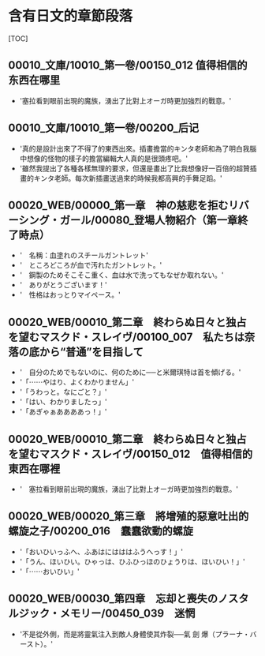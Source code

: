 # 含有日文的章節段落

[TOC]

## 00010_文庫/10010_第一卷/00150_012 值得相信的东西在哪里

- '塞拉看到眼前出現的魔族，湧出了比對上オーガ時更加強烈的戰意。'


## 00010_文庫/10010_第一卷/00200_后记

- '真的是設計出來了不得了的東西出來。插畫擔當的キンタ老師和為了明白我腦中想像的怪物的樣子的擔當編輯大人真的是很頭疼吧。'
- '雖然我提出了各種各樣無理的要求，但還是畫出了比我想像好一百倍的超贊插畫的キンタ老師。每次新插畫送過來的時候我都高興的手舞足蹈。'


## 00020_WEB/00000_第一章　神の慈悲を拒むリバーシング・ガール/00080_登場人物紹介（第一章終了時点）

- '　名稱：血塗れのスチールガントレット'
- '　ところどころが血で汚れたガントレット。'
- '　鋼製のためそこそこ重く、血は水で洗ってもなぜか取れない。'
- '　ありがとうございます！'
- '　性格はおっとりマイペース。'


## 00020_WEB/00010_第二章　終わらぬ日々と独占を望むマスクド・スレイヴ/00100_007　私たちは奈落の底から“普通”を目指して

- '　自分のためでもないのに、何のために──と米爾琪特は首を傾げる。'
- '「⋯⋯やはり、よくわかりません」'
- '「うわっと。なにごと？」'
- '「はい、わかりましたっ」'
- '「あぎゃぁああああっ！」'


## 00020_WEB/00010_第二章　終わらぬ日々と独占を望むマスクド・スレイヴ/00150_012　值得相信的東西在哪裡

- '　塞拉看到眼前出現的魔族，湧出了比對上オーガ時更加強烈的戰意。'


## 00020_WEB/00020_第三章　將增殖的惡意吐出的螺旋之子/00200_016　蠢蠢欲動的螺旋

- '「おいひいっふへ、ふあはにはははふうへっす！」'
- '「うん、ほいひい。ひゃっは、ひふひっほのひょうりは、ほいひい！」'
- '「⋯⋯おいひい」'


## 00020_WEB/00030_第四章　忘却と喪失のノスタルジック・メモリー/00450_039　迷惘

- '不是從外側，而是將靈氣注入到敵人身體使其炸裂──氣 劍 爆（プラーナ・バースト）。'
